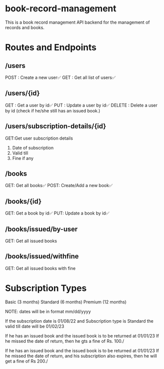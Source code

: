 # book-record-management

This is a book record management API backend for the management of records and books.

# Routes and Endpoints

## /users

POST : Create a new user✅
GET : Get all list of users✅

## /users/{id}

GET : Get a user by id✅
PUT : Update a user by id✅
DELETE : Delete a user by id (check if he/she still has an issued book.)

## /users/subscription-details/{id}

GET:Get user subscription details

1. Date of subscription
2. Valid till
3. Fine if any

## /books

GET: Get all books✅
POST: Create/Add a new book✅

## /books/{id}

GET: Get a book by id✅
PUT: Update a book by id✅

## /books/issued/by-user

GET: Get all issued books

## /books/issued/withfine

GET: Get all issued books with fine

# Subscription Types

Basic (3 months) Standard (6 months) Premium (12 months)

NOTE: dates will be in format mm/dd/yyyy

If the subscription date is 01/08/22 and Subscription type is Standard the valid till date will be 01/02/23

If he has an issued book and the issued book is to be returned at 01/01/23 If he missed the date of return, then he gts a fine of Rs. 100./

If he has an issued book and the issued book is to be returned at 01/01/23 If he missed the date of return, and his subscription also expires, then he will get a fine of Rs 200./
